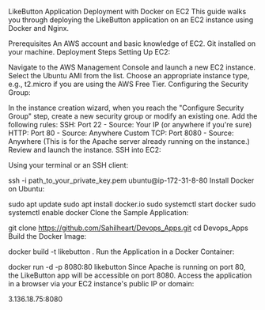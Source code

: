 LikeButton Application Deployment with Docker on EC2
This guide walks you through deploying the LikeButton application on an EC2 instance using Docker and Nginx.

Prerequisites
An AWS account and basic knowledge of EC2.
Git installed on your machine.
Deployment Steps
Setting Up EC2:

Navigate to the AWS Management Console and launch a new EC2 instance.
Select the Ubuntu AMI from the list.
Choose an appropriate instance type, e.g., t2.micro if you are using the AWS Free Tier.
Configuring the Security Group:

In the instance creation wizard, when you reach the "Configure Security Group" step, create a new security group or modify an existing one.
Add the following rules:
SSH: Port 22 - Source: Your IP (or anywhere if you're sure)
HTTP: Port 80 - Source: Anywhere
Custom TCP: Port 8080 - Source: Anywhere (This is for the Apache server already running on the instance.)
Review and launch the instance.
SSH into EC2:

Using your terminal or an SSH client:


ssh -i path_to_your_private_key.pem ubuntu@ip-172-31-8-80
Install Docker on Ubuntu:


sudo apt update
sudo apt install docker.io
sudo systemctl start docker
sudo systemctl enable docker
Clone the Sample Application:



git clone https://github.com/Sahilheart/Devops_Apps.git
cd Devops_Apps
Build the Docker Image:

docker build -t likebutton .
Run the Application in a Docker Container:

docker run -d -p 8080:80 likebutton
Since Apache is running on port 80, the LikeButton app will be accessible on port 8080. Access the application in a browser via your EC2 instance's public IP or domain:

3.136.18.75:8080
